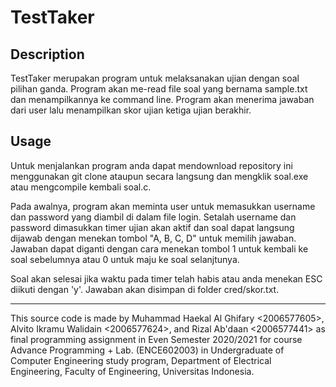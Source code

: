 # TestTaker

Description
---------------
TestTaker merupakan program untuk melaksanakan ujian dengan soal pilihan ganda. Program akan me-read file soal yang bernama sample.txt dan menampilkannya ke command line. Program akan menerima jawaban dari user lalu menampilkan skor ujian ketiga ujian berakhir. 

Usage
---------------
Untuk menjalankan program anda dapat mendownload repository ini menggunakan git clone ataupun secara langsung dan mengklik soal.exe atau mengcompile kembali soal.c.

Pada awalnya, program akan meminta user untuk memasukkan username dan password yang diambil di dalam file login. Setalah username dan password dimasukkan timer ujian akan aktif dan soal dapat langsung dijawab dengan menekan tombol "A, B, C, D" untuk memilih jawaban. Jawaban dapat diganti dengan cara menekan tombol 1 untuk kembali ke soal sebelumnya atau 0 untuk maju ke soal selanjtunya.

Soal akan selesai jika waktu pada timer telah habis atau anda menekan ESC diikuti dengan 'y'. Jawaban akan disimpan di folder cred/skor.txt.

---------------
This source code is made by Muhammad Haekal Al Ghifary <2006577605>, Alvito Ikramu Walidain <2006577624>, and Rizal Ab'daan <2006577441> as final programming assignment in Even Semester 2020/2021 for course Advance Programming + Lab. (ENCE602003) in Undergraduate of Computer Engineering study program, Department of Electrical Engineering, Faculty of Engineering, Universitas Indonesia.
